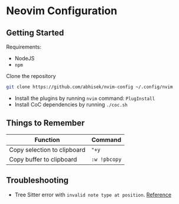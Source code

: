 # Neovim Configuration

## Getting Started

Requirements:

* NodeJS
* `npm`

Clone the repository

```bash
git clone https://github.com/abhisek/nvim-config ~/.config/nvim
```

* Install the plugins by running `nvim` command: `PlugInstall`
* Install  CoC dependencies by running `./coc.sh`

## Things to Remember

| Function                    | Command      |
|-----------------------------|--------------|
| Copy selection to clipboard | `"+y`        |
| Copy buffer to clipboard    | `:w !pbcopy` |

## Troubleshooting

* Tree Sitter error with `invalid note type at position`. [Reference](https://github.com/nvim-treesitter/nvim-treesitter#i-get-query-error-invalid-node-type-at-position)

